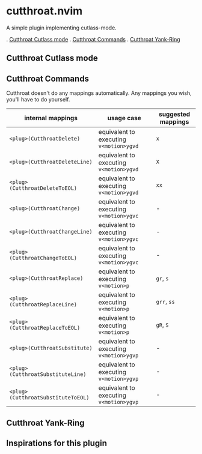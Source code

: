 # cutthroat.nvim


A simple plugin implementing cutlass-mode.

. [Cutthroat Cutlass mode](#cutthroat-cutlass-mode)
. [Cutthroat Commands](#cutthroat-commands)
. [Cutthroat Yank-Ring](#cutthroat-yank-ring)

## Cutthroat Cutlass mode


## Cutthroat Commands

Cutthroat doesn't do any mappings automatically. Any mappings you wish, you'll have to do yourself.

| internal mappings                  | usage case                              | suggested mappings
| -----------------------------------| ----------------------------------------|--------------------|
| `<plug>(CutthroatDelete)`          | equivalent to executing `v<motion>ygvd` | `x`
| `<plug>(CutthroatDeleteLine)`      | equivalent to executing `v<motion>ygvd` | `X`
| `<plug>(CutthroatDeleteToEOL)`     | equivalent to executing `v<motion>ygvd` | `xx`
| `<plug>(CutthroatChange)`          | equivalent to executing `v<motion>ygvc` | -
| `<plug>(CutthroatChangeLine)`      | equivalent to executing `v<motion>ygvc` | -
| `<plug>(CutthroatChangeToEOL)`     | equivalent to executing `v<motion>ygvc` | -
| `<plug>(CutthroatReplace)`         | equivalent to executing `v<motion>p`    | `gr`, `s`
| `<plug>(CutthroatReplaceLine)`     | equivalent to executing `v<motion>p`    | `grr`, `ss`
| `<plug>(CutthroatReplaceToEOL)`    | equivalent to executing `v<motion>p`    | `gR`, `S`
| `<plug>(CutthroatSubstitute)`      | equivalent to executing `v<motion>ygvp` | -
| `<plug>(CutthroatSubstituteLine)`  | equivalent to executing `v<motion>ygvp` | -
| `<plug>(CutthroatSubstituteToEOL)` | equivalent to executing `v<motion>ygvp` | -

## Cutthroat Yank-Ring



## Inspirations for this plugin
